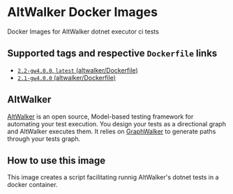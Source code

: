 # AltWalker Docker Images

Docker Images for AltWalker dotnet executor ci tests

## Supported tags and respective `Dockerfile` links

* [`2.2-gw4.0.0`, `latest` (altwalker/Dockerfile)](https://gitlab.com/altom/altwalker/docker-images/blob/master/tests-dotnet/Dockerfile)
* [`2.1-gw4.0.0` (altwalker/Dockerfile)](https://gitlab.com/altom/altwalker/docker-images/blob/master/tests-dotnet/Dockerfile)

## AltWalker

[AltWalker](https://altom.gitlab.io/altwalker/altwalker) is an open source, Model-based testing framework for automating your test execution. You design your tests as a directional graph and AltWalker executes them. It relies on [GraphWalker](http://graphwalker.github.io/) to generate paths through your tests graph.

## How to use this image

This image creates a script facilitating runnig AltWalker's dotnet tests in a docker container.

